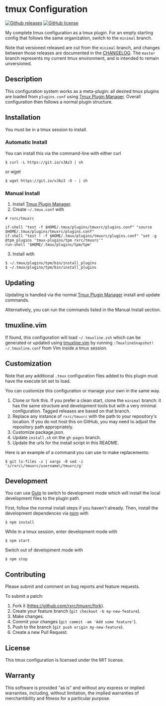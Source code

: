 # tmux Configuration

[![Github releases](https://img.shields.io/github/release/rxrc/tmuxrc.svg)](https://github.com/rxrc/tmuxrc/releases)
[![GitHub license](https://img.shields.io/github/license/rxrc/tmuxrc.svg)](./LICENSE.txt)

My complete tmux configuration as a tmux plugin.
For an empty starting config that follows the same organization,
switch to the `minimal` branch.

Note that versioned released are cut from the `minimal` branch,
and changes between those releases are documented in the
[CHANGELOG](./CHANGELOG.md).
The `master` branch represents my current tmux environment,
and is intended to remain unversioned.

## Description

This configuration system works as a meta-plugin:
all desired tmux plugins are loaded from `plugins.conf` using
[Tmux Plugin Manager].
Overall configuration then follows a normal plugin structure.

[Tmux Plugin Manager]: https://github.com/tmux-plugins/tpm

## Installation

You must be in a tmux session to install.

### Automatic Install

You can install this via the command-line with either curl

```
$ curl -L https://git.io/vJAz3 | sh
```

or wget

```
$ wget https://git.io/vJAz3 -O - | sh
```

### Manual Install

1. Install [Tmux Plugin Manager].
2. Create `~/.tmux.conf` with

  ```tmux
  # rxrc/tmuxrc

  if-shell "test -f $HOME/.tmux/plugins/tmuxrc/plugins.conf" "source $HOME/.tmux/plugins/tmuxrc/plugins.conf"
  if-shell "test ! -f $HOME/.tmux/plugins/tmuxrc/plugins.conf" "set -g @tpm_plugins 'tmux-plugins/tpm rxrc/tmuxrc'"
  run-shell '$HOME/.tmux/plugins/tpm/tpm'
  ```

3. Install with

  ```
  $ ~/.tmux/plugins/tpm/bin/install_plugins
  $ ~/.tmux/plugins/tpm/bin/install_plugins
  ```

## Updating

Updating is handled via the normal [Tmux Plugin Manager]
install and update commands.

Alternatively, you can run the commands listed in the Manual Install section.

## tmuxline.vim

If found, this configuration will load `~/.tmuxline.zsh`
which can be generated or updated using [tmuxline.vim]
by running `:TmuxlineSnapshot! ~/.tmuxline.conf`
from Vim inside a tmux session.

[tmuxline.vim]: https://github.com/edkolev/tmuxline.vim

## Customization

Note that any additional `.tmux` configuration files added to this plugin
must have the execute bit set to load.

You can customize this configuration or manage your own in the same way.

1. Clone or fork this.
   If you prefer a clean start, clone the `minimal` branch:
   it has the same structure and development tools but with
   a very minimal configuration.
   Tagged releases are based on that branch.
2. Replace any instance of `rxrc/tmuxrc`
   with the path to your repository's location.
   If you do not host this on GitHub,
   you may need to adjust the repository path appropriately.
3. Customize package.json.
4. Update `install.sh` on the `gh-pages` branch.
5. Update the urls for the install script in this README.

Here is an example of a command you can use to make replacements:

```
$ git ls-files -z | xargs -0 sed -i 's/rxrc\/tmuxrc/username\/tmuxrc/g'
```

## Development

You can use [Gulp] to switch to development mode
which will install the local development files to the plugin path.

First, follow the normal install steps if you haven't already.
Then, install the development dependences via [npm] with

```
$ npm install
```

While in a tmux session, enter development mode with

```
$ npm start
```

Switch out of development mode with

```
$ npm stop
```

[Gulp]: http://gulpjs.com/
[npm]: https://www.ruby-lang.org/en/

## Contributing

Please submit and comment on bug reports and feature requests.

To submit a patch:

1. Fork it (https://github.com/rxrc/tmuxrc/fork).
2. Create your feature branch (`git checkout -b my-new-feature`).
3. Make changes.
4. Commit your changes (`git commit -am 'Add some feature'`).
5. Push to the branch (`git push origin my-new-feature`).
6. Create a new Pull Request.

## License

This tmux configuration is licensed under the MIT license.

## Warranty

This software is provided "as is" and without any express or
implied warranties, including, without limitation, the implied
warranties of merchantibility and fitness for a particular
purpose.
